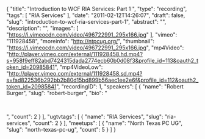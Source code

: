 {
  "title": "Introduction to WCF RIA Services: Part 1 ",
  "type": "recording",
  "tags": [
    "RIA Services"
  ],
  "date": "2011-02-12T14:26:07",
  "draft": false,
  "slug": "introduction-to-wcf-ria-services-part-1",
  "abstract": "",
  "description": "",
  "images": [
    "https://i.vimeocdn.com/video/496722991_295x166.jpg"
  ],
  "vimeo": "111928458",
  "moreinfo": "http://ntpcug.org/",
  "thumbnail": "https://i.vimeocdn.com/video/496722991_295x166.jpg",
  "mp4Video": "http://player.vimeo.com/external/111928458.hd.mp4?s=958f9eff82abd7424315dada2774ecb60b0d08f3&profile_id=113&oauth2_token_id=20985841",
  "mp4VideoLow": "http://player.vimeo.com/external/111928458.sd.mp4?s=fad822536b292bb2b80d15bd899b56aec1ee2e6f&profile_id=112&oauth2_token_id=20985841",
  "recordingID": 1,
  "speakers": [
    {
      "name": "Robert Burger",
      "slug": "robert-burger",
      "bio": "<p>&nbsp;</p>",
      "count": 2
    }
  ],
  "ugtvtags": [
    {
      "name": "RIA Services",
      "slug": "ria-services",
      "count": 2
    }
  ],
  "meetups": [
    {
      "name": "North Texas PC UG",
      "slug": "north-texas-pc-ug",
      "count": 5
    }
  ]
}